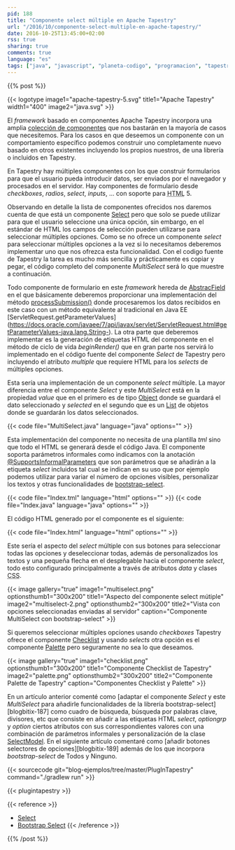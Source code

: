 ```yaml
---
pid: 188
title: "Componente select múltiple en Apache Tapestry"
url: "/2016/10/componente-select-multiple-en-apache-tapestry/"
date: 2016-10-25T13:45:00+02:00
rss: true
sharing: true
comments: true
language: "es"
tags: ["java", "javascript", "planeta-codigo", "programacion", "tapestry"]
---
```


{{% post %}}

{{< logotype image1="apache-tapestry-5.svg" title1="Apache Tapestry" width1="400" image2="java.svg" >}}

El _framework_ basado en componentes Apache Tapestry incorpora una amplia [colección de componentes](http://tapestry.apache.org/component-reference.html) que nos bastarán en la mayoría de casos que necesitemos. Para los casos en que deseemos un componente con un comportamiento específico podemos construir uno completamente nuevo basado en otros existentes incluyendo los propios nuestros, de una librería o incluidos en Tapestry.

En Tapestry hay múltiples componentes con los que construir formularios para que el usuario pueda introducir datos, ser enviados por el navegador y procesados en el servidor. Hay componentes de formulario desde _checkboxes_, _radios_, _select_, _inputs_, ... con soporte para <abbr title="HyperText Markup Language">HTML</abbr> 5.

Observando en detalle la lista de componentes ofrecidos nos daremos cuenta de que está un componente [Select](https://tapestry.apache.org/current/apidocs/org/apache/tapestry5/corelib/components/Select.html) pero que solo se puede utilizar para que el usuario seleccione una única opción, sin embargo, en el estándar de HTML los campos de selección pueden utilizarse para seleccionar múltiples opciones. Como se no ofrece un componente _select_ para seleccionar múltiples opciones a la vez si lo necesitamos deberemos implementar uno que nos ofrezca esta funcionalidad. Con el codigo fuente de Tapestry la tarea es mucho más sencilla y prácticamente es copiar y pegar, el código completo del componente _MultiSelect_ será lo que muestre a continuación.

Todo componente de formulario en este _framework_ hereda de [AbstracField](https://tapestry.apache.org/current/apidocs/org/apache/tapestry5/corelib/base/AbstractField.html) en el que básicamente deberemos proporcionar una implementación del método [processSubmission()](https://tapestry.apache.org/current/apidocs/org/apache/tapestry5/corelib/base/AbstractField.html#processSubmission(java.lang.String)) donde procesaremos los datos recibidos en este caso con un método equivalente al tradicional en Java EE [ServletRequest.getParameterValues] (https://docs.oracle.com/javaee/7/api/javax/servlet/ServletRequest.html#getParameterValues-java.lang.String-). La otra parte que deberemos implementar es la generación de etiquetas HTML del componente en el método de ciclo de vida _beginRender()_ que en gran parte nos servirá lo implementado en el código fuente del componente _Select_ de Tapestry pero incluyendo el atributo _multiple_ que requiere HTML para los _selects_ de múltiples opciones.

Esta sería una implementación de un componente _select_ múltiple. La mayor diferencia entre el componente _Select_ y este _MultiSelect_ está en la propiedad _value_ que en el primero es de tipo [Object](https://docs.oracle.com/javase/8/docs/api/java/lang/Object.html) donde se guardará el dato seleccionado y _selected_ en el segundo que es un [List](https://docs.oracle.com/javase/8/docs/api/java/util/List.html) de objetos donde se guardarán los datos seleccionados.

{{< code file="MultiSelect.java" language="java" options="" >}}

Esta implementación del componente no necesita de una plantilla _tml_ sino que todo el HTML se generará desde el código Java. El componente soporta parámetros informales como indicamos con la anotación [@SupportsInformalParameters](https://tapestry.apache.org/current/apidocs/org/apache/tapestry5/annotations/SupportsInformalParameters.html) que son parámetros que se añadirán a la etiqueta _select_ incluidos tal cual se indican en su uso que por ejemplo podemos utilizar para variar el número de opciones visibles, personalizar los textos y otras funcionalidades de [bootstrap-select](https://silviomoreto.github.io/bootstrap-select/).

{{< code file="Index.tml" language="html" options="" >}}
{{< code file="Index.java" language="java" options="" >}}

El código HTML generado por el componente es el siguiente:

{{< code file="Index.html" language="html" options="" >}}

Este sería el aspecto del _select_ múltiple con sus botones para seleccionar todas las opciones y deseleccionar todas, además de personalizados los textos y una pequeña flecha en el desplegable hacia el componente _select_, todo esto configurado principalmente a través de atributos _data_ y clases <abbr title="Cascading Stylesheets">CSS</abbr>.

{{< image
    gallery="true"
    image1="multiselect.png" optionsthumb1="300x200" title1="Aspecto del componente select mútiple"
    image2="multiselect-2.png" optionsthumb2="300x200" title2="Vista con opciones seleccionadas enviadas al servidor"
    caption="Componente MultiSelect con bootstrap-select" >}}

Si queremos seleccionar múltiples opciones usando _checkboxes_ Tapestry ofrece el componente [Checklist](https://tapestry.apache.org/current/apidocs/org/apache/tapestry5/corelib/components/Checklist.html) y usando _selects_ otra opción es el componente [Palette](https://tapestry.apache.org/current/apidocs/org/apache/tapestry5/corelib/components/Palette.html) pero seguramente no sea lo que deseamos.

{{< image
    gallery="true"
    image1="checklist.png" optionsthumb1="300x200" title1="Componente Checklist de Tapestry"
    image2="palette.png" optionsthumb2="300x200" title2="Componente Palette de Tapestry"
    caption="Componentes Checklist y Palette" >}}

En un artículo anterior comenté como [adaptar el componente _Select_ y este _MultiSelect_ para añadirle funcionalidades de la librería bootstrap-select][blogbitix-187] como cuadro de búsqueda, búsqueda por palabras clave, divisores, etc que consiste en añadir a las etiquetas HTML _select_, _optiongrp_ y _option_ ciertos atributos con sus correspondientes valores con una combinación de parámetros informales y personalización de la clase [SelectModel](https://tapestry.apache.org/current/apidocs/org/apache/tapestry5/SelectModel.html). En el siguiente artículo comentaré como [añadir botones selectores de opciones][blogbitix-189] además de los que incorpora _bootstrap-select_ de Todos y Ninguno.

{{< sourcecode git="blog-ejemplos/tree/master/PlugInTapestry" command="./gradlew run" >}}

{{< plugintapestry >}}

{{< reference >}}
* [Select](https://tapestry.apache.org/current/apidocs/org/apache/tapestry5/corelib/components/Select.html)
* [Bootstrap Select](https://silviomoreto.github.io/bootstrap-select/)
{{< /reference >}}

{{% /post %}}
